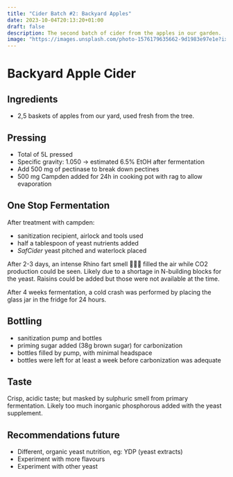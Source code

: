 ```yaml
---
title: "Cider Batch #2: Backyard Apples"
date: 2023-10-04T20:13:20+01:00
draft: false
description: The second batch of cider from the apples in our garden.
image: "https://images.unsplash.com/photo-1576179635662-9d1983e97e1e?ixlib=rb-4.0.3&ixid=MnwxMjA3fDB8MHxwaG90by1wYWdlfHx8fGVufDB8fHx8&auto=format&fit=crop&w=1887&q=80"
---
```


# Backyard Apple Cider

## Ingredients

- 2,5 baskets of apples from our yard, used fresh from the tree. 

## Pressing

- Total of 5L pressed
- Specific gravity: 1.050 -> estimated 6.5% EtOH after fermentation
- Add 500 mg of pectinase to break down pectines
- 500 mg Campden added for 24h in cooking pot with rag to allow evaporation

## One Stop Fermentation

After treatment with campden:

- sanitization recipient, airlock and tools used
- half a tablespoon of yeast nutrients added
- *SafCider* yeast pitched and waterlock placed

After 2-3 days, an intense Rhino fart smell 👃💩😰 filled the air while CO2 production could be seen. 
Likely due to a shortage in N-building blocks for the yeast. 
Raisins could be added but those were not available at the time. 

After 4 weeks fermentation, a cold crash was performed by placing the glass jar in the fridge for 24 hours.

## Bottling

- sanitization pump and bottles
- priming sugar added (38g brown sugar) for carbonization
- bottles filled by pump, with minimal headspace
- bottles were left for at least a week before carbonization was adequate

## Taste 
Crisp, acidic taste; but masked by sulphuric smell from primary fermentation. Likely too much inorganic phosphorous added with the yeast supplement. 

## Recommendations future

- Different, organic yeast nutrition, eg: YDP (yeast extracts) 
- Experiment with more flavours
- Experiment with other yeast
